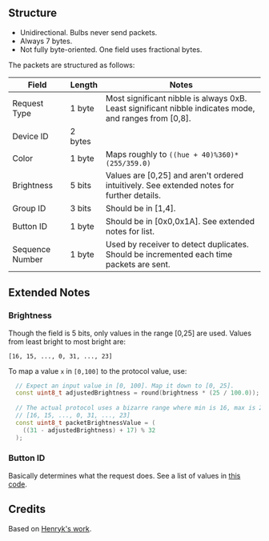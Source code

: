 ## Structure

* Unidirectional. Bulbs never send packets.
* Always 7 bytes.
* Not fully byte-oriented. One field uses fractional bytes.

The packets are structured as follows:


| Field           | Length  | Notes                                                                                     |
|-----------------|---------|-------------------------------------------------------------------------------------------|
| Request Type    | 1 byte  | Most significant nibble is always 0xB. Least significant nibble indicates mode, and ranges from [0,8].                                                                    |
| Device ID       | 2 bytes |                                                                                           |
| Color           | 1 byte  | Maps roughly to `((hue + 40)%360)*(255/359.0)`                                              |
| Brightness      | 5 bits  | Values are [0,25] and aren't ordered intuitively. See extended notes for further details. |
| Group ID        | 3 bits  | Should be in [1,4].                                                                       |
| Button ID       | 1 byte  | Should be in [0x0,0x1A]. See extended notes for list.                                     |
| Sequence Number | 1 byte  | Used by receiver to detect duplicates. Should be incremented each time packets are sent.  |

## Extended Notes

### Brightness

Though the field is 5 bits, only values in the range [0,25] are used. Values from least bright to most bright are:

```
[16, 15, ..., 0, 31, ..., 23]
```

To map a value `x` in `[0,100]` to the protocol value, use:

```c++
  // Expect an input value in [0, 100]. Map it down to [0, 25].
  const uint8_t adjustedBrightness = round(brightness * (25 / 100.0));
  
  // The actual protocol uses a bizarre range where min is 16, max is 23:
  // [16, 15, ..., 0, 31, ..., 23]
  const uint8_t packetBrightnessValue = (
    ((31 - adjustedBrightness) + 17) % 32
  );
```

### Button ID

Basically determines what the request does. See a list of values in [this code](https://github.com/sidoh/esp8266_milight_hub/blob/1.5.0/lib/MiLight/RgbwPacketFormatter.h#L6).

## Credits

Based on [Henryk's work](https://hackaday.io/project/5888-reverse-engineering-the-milight-on-air-protocol).